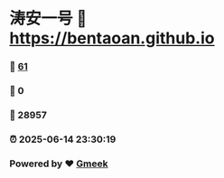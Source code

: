 # 涛安一号 :link: https://bentaoan.github.io 
### :page_facing_up: [61](https://bentaoan.github.io/tag.html) 
### :speech_balloon: 0 
### :hibiscus: 28957 
### :alarm_clock: 2025-06-14 23:30:19 
### Powered by :heart: [Gmeek](https://github.com/Meekdai/Gmeek)
